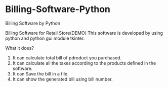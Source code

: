 # Billing-Software-Python
Billing Software by Python

Billing Software for Retail Store(DEMO) 
This software is developed by using python and python gui module tkinter.

What it does?
1. It can calculate total bill of pdroduct you purchased.
2. It can calculate all the taxes according to the products defined in the software.
3. It can Save the bill in a file.
4. It can show the generated bill using bill number.
